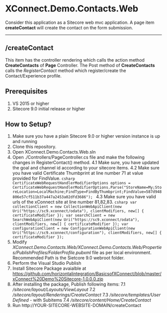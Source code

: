 # XConnect.Demo.Contacts.Web

Consider this application as a Sitecore web mvc application. A page item **createContact** will create the contact on the form submission.

---

## /createContact
This item has the controller rendering which calls the action method **CreateContacts** of **Page** Controller. The Post method of **CreateContacts** calls the *RegisterContact* method which register/create the Contact/Experience profile.

## Prerequisites
1. VS 2015 or higher
2. Sitecore 9.0 initial release or higher

## How to Setup?
1. Make sure you have a plain Sitecore 9.0 or higher version instance is up and running
2. Clone this repository.
3. Open XConnect.Demo.Contacts.Web.sln
4. Open ./Controllers/PageController.cs file and make the following changes in RegisterContact() method.
    4.1 Make sure, you have updated the goal and channel id according to your sitecore items.
    4.2 Make sure you have valid Certificate Thumbprint at line number 71 at value provided for FindValue.
        ```csharp
         CertificateWebRequestHandlerModifierOptions options =
               CertificateWebRequestHandlerModifierOptions.Parse("StoreName=My;StoreLocation=LocalMachine;FindType=FindByThumbprint;FindValue=587d948806e57cf511b37a447a2453a02dfd3686");
        ```
    4.3 Make sure you have valid urls of the xConnect site at line number 81,82,83.
       ```csharp
   var collectionClient = new CollectionWebApiClient(new Uri("https://sc9.xconnect/odata"), clientModifiers, new[] { certificateModifier });
            var searchClient = new SearchWebApiClient(new Uri("https://sc9.xconnect/odata"), clientModifiers, new[] { certificateModifier });
            var configurationClient = new ConfigurationWebApiClient(new Uri("https://sc9.xconnect/configuration"), clientModifiers, new[] { certificateModifier });
            ```
5. Modify *XConnect.Demo.Contacts.Web/XConnect.Demo.Contacts.Web/Properties/PublishProfiles/FolderProfile.pubxml* file as per local environment. Recommended Path is the Sietcore 9.0 webroot folder.
6. Perform the Visual Studio Publish
7. Install Sitecore Package avaialble at https://github.com/horizontalintegration/BasicsofXConnect/blob/master/xConnect%20Demo%20Sitecore-1.0.0.0.zip
8. After installing the package, Publish following items:
    7.1 */sitecore/layout/Layouts/ViewLayout*
    7.2 */sitecore/layout/Renderings/CreateContact*
    7.3 */sitecore/templates/User Defined*  - with Subitems
    7.4 */sitecore/content/Home/CreateContact*
9. Run http://YOUR-SITECORE-WEBSITE-DOMAIN/createContact

